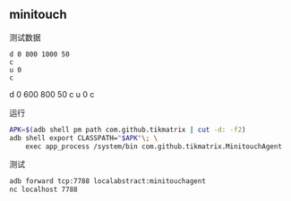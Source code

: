## minitouch

测试数据


```
d 0 800 1000 50
c
u 0
c
```

d 0 600 800 50
c
u 0
c


运行

```bash
APK=$(adb shell pm path com.github.tikmatrix | cut -d: -f2)
adb shell export CLASSPATH="$APK"\; \
    exec app_process /system/bin com.github.tikmatrix.MinitouchAgent
```

测试

```bash
adb forward tcp:7788 localabstract:minitouchagent
nc localhost 7788
```
